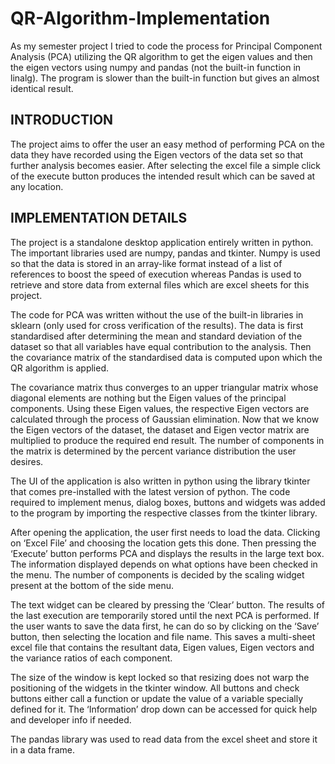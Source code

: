 # QR-Algorithm-Implementation
As my semester project I tried to code the process for Principal Component Analysis (PCA) utilizing the QR algorithm to get the eigen values and then the eigen vectors using numpy and pandas (not the built-in function in linalg). The program is slower than the built-in function but gives an almost identical result.

## INTRODUCTION

The project aims to offer the user an easy method of performing PCA on the data they have recorded using the Eigen vectors of the data set so that further analysis becomes easier. After selecting the excel file a simple click of the execute button produces the intended result which can be saved at any location.

## IMPLEMENTATION DETAILS

The project is a standalone desktop application entirely written in python. The important libraries used are numpy, pandas and tkinter. Numpy is used so that the data is stored in an array-like format instead of a list of references to boost the speed of execution whereas Pandas is used to retrieve and store data from external files which are excel sheets for this project.

The code for PCA was written without the use of the built-in libraries in sklearn (only used for cross verification of the results). The data is first standardised after determining the mean and standard deviation of the dataset so that all variables have equal contribution to the analysis. Then the covariance matrix of the standardised data is computed upon which the QR algorithm is applied.

The covariance matrix thus converges to an upper triangular matrix whose diagonal elements are nothing but the Eigen values of the principal components. Using these Eigen values, the respective Eigen vectors are calculated through the process of Gaussian elimination. Now that we know the Eigen vectors of the dataset, the dataset and Eigen vector matrix are multiplied to produce the required end result. The number of components in the matrix is determined by the percent variance distribution the user desires.

The UI of the application is also written in python using the library tkinter that comes pre-installed with the latest version of python. The code required to implement menus, dialog boxes, buttons and widgets was added to the program by importing the respective classes from the tkinter library.

After opening the application, the user first needs to load the data. Clicking on ‘Excel File’ and choosing the location gets this done. Then pressing the ‘Execute’ button performs PCA and displays the results in the large text box. The information displayed depends on what options have been checked in the menu. The number of components is decided by the scaling widget present at the bottom of the side menu.

The text widget can be cleared by pressing the ‘Clear’ button. The results of the last execution are temporarily stored until the next PCA is performed. If the user wants to save the data first, he can do so by clicking on the ‘Save’ button, then selecting the location and file name. This saves a multi-sheet excel file that contains the resultant data, Eigen values, Eigen vectors and the variance ratios of each component.

The size of the window is kept locked so that resizing does not warp the positioning of the widgets in the tkinter window. All buttons and check buttons either call a function or update the value of a variable specially defined for it. The ‘Information’ drop down can be accessed for quick help and developer info if needed.

The pandas library was used to read data from the excel sheet and store it in a data frame. 
